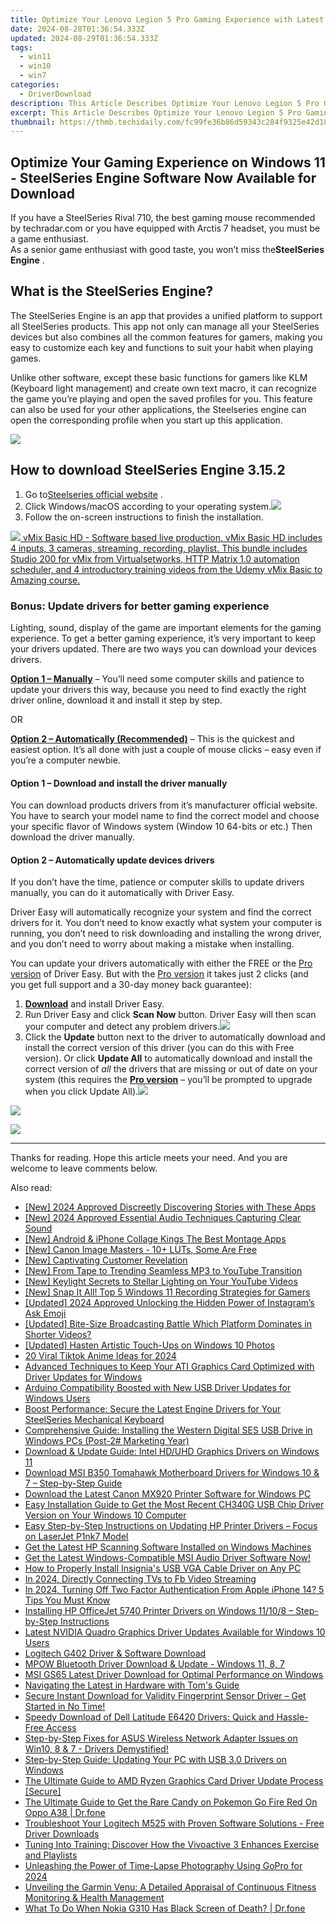 ```yaml
---
title: Optimize Your Lenovo Legion 5 Pro Gaming Experience with Latest Drivers and Software
date: 2024-08-28T01:36:54.333Z
updated: 2024-08-29T01:36:54.333Z
tags:
  - win11
  - win10
  - win7
categories:
  - DriverDownload
description: This Article Describes Optimize Your Lenovo Legion 5 Pro Gaming Experience with Latest Drivers and Software
excerpt: This Article Describes Optimize Your Lenovo Legion 5 Pro Gaming Experience with Latest Drivers and Software
thumbnail: https://thmb.techidaily.com/fc99fe36b86d59343c284f9325e42d18bed568fbce4953c66b51cbd30def1721.jpg
---
```


## Optimize Your Gaming Experience on Windows 11 - SteelSeries Engine Software Now Available for Download

If you have a SteelSeries Rival 710, the best gaming mouse recommended by techradar.com or you have equipped with Arctis 7 headset, you must be a game enthusiast.  
 As a senior game enthusiast with good taste, you won’t miss the**SteelSeries Engine** .

## What is the SteelSeries Engine?

 The SteelSeries Engine is an app that provides a unified platform to support all SteelSeries products. This app not only can manage all your SteelSeries devices but also combines all the common features for gamers, making you easy to customize each key and functions to suit your habit when playing games.

 Unlike other software, except these basic functions for gamers like KLM (Keyboard light management) and create own text macro, it can recognize the game you’re playing and open the saved profiles for you. This feature can also be used for your other applications, the Steelseries engine can open the corresponding profile when you start up this application.

![](https://images.drivereasy.com/wp-content/uploads/2019/07/1-15-1024x596.jpg)

## How to download SteelSeries Engine 3.15.2

1. Go to[Steelseries official website](https://steelseries.com/engine) .
2. Click Windows/macOS according to your operating system.![](https://images.drivereasy.com/wp-content/uploads/2019/07/ss.jpg)
3. Follow the on-screen instructions to finish the installation.

<!-- affiliate ads begin -->
<a href="https://secure.2checkout.com/order/checkout.php?PRODS=4718728&QTY=1&AFFILIATE=108875&CART=1"> <img src="https://secure.avangate.com/images/merchant/ce9a6fb2becc2d235e62b125e9260102/products/vMixCallScreenshot1-large.jpg" border="0"> vMix Basic HD - Software based live production. vMix Basic HD includes 4 inputs, 3 cameras, streaming, recording, playlist. 
This bundle includes Studio 200 for vMix from Virtualsetworks, HTTP Matrix 1.0 automation scheduler, and 4 introductory training videos from the Udemy vMix Basic to Amazing course. </a>
<!-- affiliate ads end -->
### Bonus: Update drivers for better gaming experience

 Lighting, sound, display of the game are important elements for the gaming experience. To get a better gaming experience, it’s very important to keep your drivers updated. There are two ways you can download your devices drivers.

**[Option 1 – Manually](https://tools.techidaily.com/drivereasy/download/)**  – You’ll need some computer skills and patience to update your drivers this way, because you need to find exactly the right driver online, download it and install it step by step.

OR

**[Option 2 – Automatically (Recommended)](https://tools.techidaily.com/drivereasy/download/)**  – This is the quickest and easiest option. It’s all done with just a couple of mouse clicks – easy even if you’re a computer newbie.

#### **Option 1 –** **Download and install the driver manually**

 You can download products drivers from it’s manufacturer official website. You have to search your model name to find the correct model and choose your specific flavor of Windows system (Window 10 64-bits or etc.) Then download the driver manually.

#### **Option 2 – Automatically update devices drivers**

 If you don’t have the time, patience or computer skills to update drivers manually, you can do it automatically with Driver Easy.

 Driver Easy will automatically recognize your system and find the correct drivers for it. You don’t need to know exactly what system your computer is running, you don’t need to risk downloading and installing the wrong driver, and you don’t need to worry about making a mistake when installing.

 You can update your drivers automatically with either the FREE or the [Pro version](https://tools.techidaily.com/drivereasy/download/) of Driver Easy. But with the [Pro version](https://tools.techidaily.com/drivereasy/download/) it takes just 2 clicks (and you get full support and a 30-day money back guarantee):

1. **[Download](https://tools.techidaily.com/drivereasy/download/)**  and install Driver Easy.
2. Run Driver Easy and click **Scan Now** button. Driver Easy will then scan your computer and detect any problem drivers.![](https://images.drivereasy.com/wp-content/uploads/2019/07/NVIDIA-18-6.jpg)
3. Click the **Update** button next to the driver to automatically download and install the correct version of this driver (you can do this with Free version). Or click **Update All** to automatically download and install the correct version of _all_ the drivers that are missing or out of date on your system (this requires the **[Pro version](https://tools.techidaily.com/drivereasy/download/)**  – you’ll be prompted to upgrade when you click Update All).![](https://images.drivereasy.com/wp-content/uploads/2019/07/NVIDIA-Geoforce-7.jpg)
<!-- affiliate ads begin -->
<a href="https://shop.systoolsgroup.com/affiliate.php?ACCOUNT=SYSTOOBY&AFFILIATE=108875&PATH=https%3A%2F%2Fwww.systoolsgroup.com%3FAFFILIATE%3D108875%26RESOURCE%3D%2BSysTools%2BOutlook%2BRecovery"><img src="https://www.systoolsgroup.com/box/outlook-recovery.png" border="0"></a>
<!-- affiliate ads end -->

<!-- affiliate ads begin -->
<a href="https://estore.winxdvd.com/order/checkout.php?PRODS=12653853&QTY=1&AFFILIATE=108875&CART=1"><img src="https://secure.avangate.com/images/merchant/bcb41ccdc4363c6848a1d760f26c28a0/products/14_videoproc-converter-ai-box.png" border="0"></a>
<!-- affiliate ads end -->
---

 Thanks for reading. Hope this article meets your need. And you are welcome to leave comments below.

<ins class="adsbygoogle"
     style="display:block"
     data-ad-format="autorelaxed"
     data-ad-client="ca-pub-7571918770474297"
     data-ad-slot="1223367746"></ins>



<ins class="adsbygoogle"
     style="display:block"
     data-ad-client="ca-pub-7571918770474297"
     data-ad-slot="8358498916"
     data-ad-format="auto"
     data-full-width-responsive="true"></ins>

<span class="atpl-alsoreadstyle">Also read:</span>
<div><ul>
<li><a href="https://instagram-video-files.techidaily.com/new-2024-approved-discreetly-discovering-stories-with-these-apps/"><u>[New] 2024 Approved  Discreetly Discovering Stories with These Apps</u></a></li>
<li><a href="https://youtube-webster.techidaily.com/024-approved-essential-audio-techniques-capturing-clear-sound/"><u>[New] 2024 Approved  Essential Audio Techniques  Capturing Clear Sound</u></a></li>
<li><a href="https://extra-resources.techidaily.com/new-android-and-iphone-collage-kings-the-best-montage-apps/"><u>[New] Android & iPhone Collage Kings  The Best Montage Apps</u></a></li>
<li><a href="https://extra-resources.techidaily.com/new-canon-image-masters-10plus-luts-some-are-free/"><u>[New] Canon Image Masters - 10+ LUTs, Some Are Free</u></a></li>
<li><a href="https://extra-information.techidaily.com/new-captivating-customer-revelation/"><u>[New] Captivating Customer Revelation</u></a></li>
<li><a href="https://youtube-stream.techidaily.com/new-from-tape-to-trending-seamless-mp3-to-youtube-transition/"><u>[New] From Tape to Trending  Seamless MP3 to YouTube Transition</u></a></li>
<li><a href="https://youtube-zero.techidaily.com/eylight-secrets-to-stellar-lighting-on-your-youtube-videos/"><u>[New] Keylight  Secrets to Stellar Lighting on Your YouTube Videos</u></a></li>
<li><a href="https://desktop-recording.techidaily.com/new-snap-it-all-top-5-windows-11-recording-strategies-for-gamers/"><u>[New] Snap It All! Top 5 Windows 11 Recording Strategies for Gamers</u></a></li>
<li><a href="https://instagram-video-recordings.techidaily.com/updated-2024-approved-unlocking-the-hidden-power-of-instagrams-ask-emoji/"><u>[Updated] 2024 Approved  Unlocking the Hidden Power of Instagram’s Ask Emoji</u></a></li>
<li><a href="https://youtube-videos.techidaily.com/updated-bite-size-broadcasting-battle-which-platform-dominates-in-shorter-videos/"><u>[Updated] Bite-Size Broadcasting Battle  Which Platform Dominates in Shorter Videos?</u></a></li>
<li><a href="https://some-knowledge.techidaily.com/updated-hasten-artistic-touch-ups-on-windows-10-photos/"><u>[Updated] Hasten Artistic Touch-Ups on Windows 10 Photos</u></a></li>
<li><a href="https://tiktok-videos.techidaily.com/20-viral-tiktok-anime-ideas-for-2024/"><u>20 Viral Tiktok Anime Ideas for 2024</u></a></li>
<li><a href="https://win-dash.techidaily.com/advanced-techniques-to-keep-your-ati-graphics-card-optimized-with-driver-updates-for-windows/"><u>Advanced Techniques to Keep Your ATI Graphics Card Optimized with Driver Updates for Windows</u></a></li>
<li><a href="https://win-dash.techidaily.com/arduino-compatibility-boosted-with-new-usb-driver-updates-for-windows-users/"><u>Arduino Compatibility Boosted with New USB Driver Updates for Windows Users</u></a></li>
<li><a href="https://win-dash.techidaily.com/boost-performance-secure-the-latest-engine-drivers-for-your-steelseries-mechanical-keyboard/"><u>Boost Performance: Secure the Latest Engine Drivers for Your SteelSeries Mechanical Keyboard</u></a></li>
<li><a href="https://win-dash.techidaily.com/comprehensive-guide-installing-the-western-digital-ses-usb-drive-in-windows-pcs-post-2-marketing-year/"><u>Comprehensive Guide: Installing the Western Digital SES USB Drive in Windows PCs (Post-2# Marketing Year)</u></a></li>
<li><a href="https://win-dash.techidaily.com/download-and-update-guide-intel-hduhd-graphics-drivers-on-windows-11/"><u>Download & Update Guide: Intel HD/UHD Graphics Drivers on Windows 11</u></a></li>
<li><a href="https://win-dash.techidaily.com/download-msi-b350-tomahawk-motherboard-drivers-for-windows-10-and-7-step-by-step-guide/"><u>Download MSI B350 Tomahawk Motherboard Drivers for Windows 10 & 7 – Step-by-Step Guide</u></a></li>
<li><a href="https://win-dash.techidaily.com/download-the-latest-canon-mx920-printer-software-for-windows-pc/"><u>Download the Latest Canon MX920 Printer Software for Windows PC</u></a></li>
<li><a href="https://win-dash.techidaily.com/easy-installation-guide-to-get-the-most-recent-ch340g-usb-chip-driver-version-on-your-windows-10-computer/"><u>Easy Installation Guide to Get the Most Recent CH340G USB Chip Driver Version on Your Windows 10 Computer</u></a></li>
<li><a href="https://win-dash.techidaily.com/easy-step-by-step-instructions-on-updating-hp-printer-drivers-focus-on-laserjet-p1nk7-model/"><u>Easy Step-by-Step Instructions on Updating HP Printer Drivers – Focus on LaserJet P1nk7 Model</u></a></li>
<li><a href="https://win-dash.techidaily.com/get-the-latest-hp-scanning-software-installed-on-windows-machines/"><u>Get the Latest HP Scanning Software Installed on Windows Machines</u></a></li>
<li><a href="https://win-dash.techidaily.com/get-the-latest-windows-compatible-msi-audio-driver-software-now/"><u>Get the Latest Windows-Compatible MSI Audio Driver Software Now!</u></a></li>
<li><a href="https://win-dash.techidaily.com/how-to-properly-install-insignias-usb-vga-cable-driver-on-any-pc/"><u>How to Properly Install Insignia's USB VGA Cable Driver on Any PC</u></a></li>
<li><a href="https://facebook-clips.techidaily.com/in-2024-directly-connecting-tvs-to-fb-video-streaming/"><u>In 2024, Directly Connecting TVs to Fb Video Streaming</u></a></li>
<li><a href="https://apple-account.techidaily.com/in-2024-turning-off-two-factor-authentication-from-apple-iphone-14-5-tips-you-must-know-by-drfone-ios/"><u>In 2024, Turning Off Two Factor Authentication From Apple iPhone 14? 5 Tips You Must Know</u></a></li>
<li><a href="https://win-dash.techidaily.com/installing-hp-officejet-5740-printer-drivers-on-windows-11108-step-by-step-instructions/"><u>Installing HP OfficeJet 5740 Printer Drivers on Windows 11/10/8 – Step-by-Step Instructions</u></a></li>
<li><a href="https://win-dash.techidaily.com/latest-nvidia-quadro-graphics-driver-updates-available-for-windows-10-users/"><u>Latest NVIDIA Quadro Graphics Driver Updates Available for Windows 10 Users</u></a></li>
<li><a href="https://win-dash.techidaily.com/logitech-g402-driver-and-software-download/"><u>Logitech G402 Driver & Software Download</u></a></li>
<li><a href="https://win-dash.techidaily.com/mpow-bluetooth-driver-download-and-update-windows-11-8-7/"><u>MPOW Bluetooth Driver Download & Update - Windows 11, 8, 7</u></a></li>
<li><a href="https://win-dash.techidaily.com/msi-gs65-latest-driver-download-for-optimal-performance-on-windows/"><u>MSI GS65 Latest Driver Download for Optimal Performance on Windows</u></a></li>
<li><a href="https://hardware-reviews.techidaily.com/navigating-the-latest-in-hardware-with-toms-guide/"><u>Navigating the Latest in Hardware with Tom's Guide</u></a></li>
<li><a href="https://win-dash.techidaily.com/1722974826241-secure-instant-download-for-validity-fingerprint-sensor-driver-get-started-in-no-time/"><u>Secure Instant Download for Validity Fingerprint Sensor Driver – Get Started in No Time!</u></a></li>
<li><a href="https://win-dash.techidaily.com/1722954842874-speedy-download-of-dell-latitude-e6420-drivers-quick-and-hassle-free-access/"><u>Speedy Download of Dell Latitude E6420 Drivers: Quick and Hassle-Free Access</u></a></li>
<li><a href="https://win-dash.techidaily.com/1722973316078-step-by-step-fixes-for-asus-wireless-network-adapter-issues-on-win10-8-and-7-drivers-demystified/"><u>Step-by-Step Fixes for ASUS Wireless Network Adapter Issues on Win10, 8 & 7 - Drivers Demystified!</u></a></li>
<li><a href="https://win-dash.techidaily.com/step-by-step-guide-updating-your-pc-with-usb-30-drivers-on-windows/"><u>Step-by-Step Guide: Updating Your PC with USB 3.0 Drivers on Windows</u></a></li>
<li><a href="https://win-dash.techidaily.com/the-ultimate-guide-to-amd-ryzen-graphics-card-driver-update-process-secure/"><u>The Ultimate Guide to AMD Ryzen Graphics Card Driver Update Process [Secure]</u></a></li>
<li><a href="https://android-pokemon-go.techidaily.com/the-ultimate-guide-to-get-the-rare-candy-on-pokemon-go-fire-red-on-oppo-a38-drfone-by-drfone-virtual-android/"><u>The Ultimate Guide to Get the Rare Candy on Pokemon Go Fire Red On Oppo A38 | Dr.fone</u></a></li>
<li><a href="https://win-dash.techidaily.com/troubleshoot-your-logitech-m525-with-proven-software-solutions-free-driver-downloads/"><u>Troubleshoot Your Logitech M525 with Proven Software Solutions - Free Driver Downloads</u></a></li>
<li><a href="https://buynow-reviews.techidaily.com/1722488748161-tuning-into-training-discover-how-the-vivoactive-3-enhances-exercise-and-playlists/"><u>Tuning Into Training: Discover How the Vivoactive 3 Enhances Exercise and Playlists</u></a></li>
<li><a href="https://some-skills.techidaily.com/unleashing-the-power-of-time-lapse-photography-using-gopro-for-2024/"><u>Unleashing the Power of Time-Lapse Photography Using GoPro for 2024</u></a></li>
<li><a href="https://buynow-help.techidaily.com/unveiling-the-garmin-venu-a-detailed-appraisal-of-continuous-fitness-monitoring-and-health-management/"><u>Unveiling the Garmin Venu: A Detailed Appraisal of Continuous Fitness Monitoring & Health Management</u></a></li>
<li><a href="https://howto.techidaily.com/what-to-do-when-nokia-g310-has-black-screen-of-death-drfone-by-drfone-fix-android-problems-fix-android-problems/"><u>What To Do When Nokia G310 Has Black Screen of Death? | Dr.fone</u></a></li>
</ul></div>
